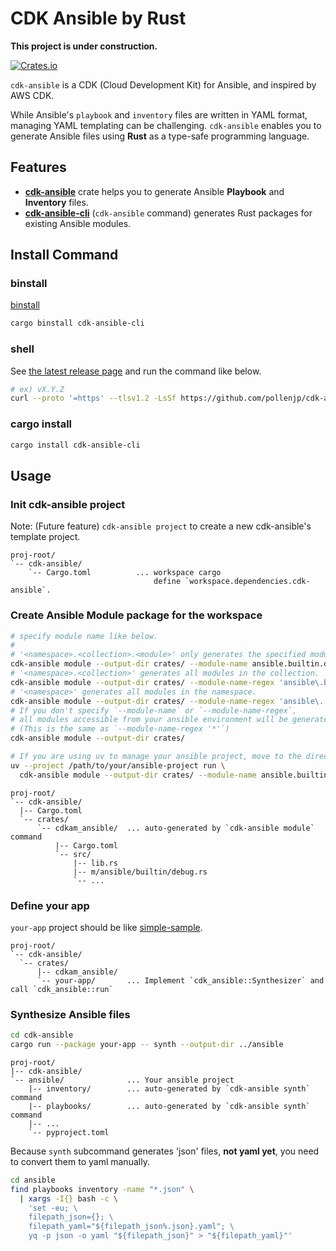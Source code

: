 # CDK Ansible by Rust

**This project is under construction.**

[![Crates.io][crates-badge]][crates-url]

[crates-badge]: https://img.shields.io/crates/v/cdk-ansible.svg
[crates-url]: https://crates.io/crates/cdk-ansible

`cdk-ansible` is a CDK (Cloud Development Kit) for Ansible, and inspired by AWS CDK.

While Ansible's `playbook` and `inventory` files are written in YAML format, managing YAML templating can be challenging.
`cdk-ansible` enables you to generate Ansible files using **Rust** as a type-safe programming language.

## Features

- [**cdk-ansible**](https://crates.io/crates/cdk-ansible) crate helps you to generate Ansible **Playbook** and **Inventory** files.
- [**cdk-ansible-cli**](https://crates.io/crates/cdk-ansible-cli) (`cdk-ansible` command) generates Rust packages for existing Ansible modules.

## Install Command

### binstall

[binstall](https://crates.io/crates/cargo-binstall)

```bash
cargo binstall cdk-ansible-cli
```

### shell

See [the latest release page](https://github.com/pollenjp/cdk-ansible/releases/latest) and run the command like below.

```sh
# ex) vX.Y.Z
curl --proto '=https' --tlsv1.2 -LsSf https://github.com/pollenjp/cdk-ansible/releases/download/vX.Y.Z/cdk-ansible-cli-installer.sh | sh
```

### cargo install

```bash
cargo install cdk-ansible-cli
```

## Usage

### Init cdk-ansible project

Note: (Future feature) `cdk-ansible project` to create a new cdk-ansible's template project.

```text
proj-root/
`-- cdk-ansible/
    `-- Cargo.toml          ... workspace cargo
                                define `workspace.dependencies.cdk-ansible`.
```

### Create Ansible Module package for the workspace

```bash
# specify module name like below.
#
# '<namespace>.<collection>.<module>' only generates the specified module.
cdk-ansible module --output-dir crates/ --module-name ansible.builtin.debug
# '<namespace>.<collection>' generates all modules in the collection.
cdk-ansible module --output-dir crates/ --module-name-regex 'ansible\.builtin\..*'
# '<namespace>' generates all modules in the namespace.
cdk-ansible module --output-dir crates/ --module-name-regex 'ansible\..*'
# If you don't specify `--module-name` or `--module-name-regex`,
# all modules accessible from your ansible environment will be generated.
# (This is the same as `--module-name-regex '*'`)
cdk-ansible module --output-dir crates/

# If you are using uv to manage your ansible project, move to the directory or specify the `--project` option.
uv --project /path/to/your/ansible-project run \
  cdk-ansible module --output-dir crates/ --module-name ansible.builtin.debug
```

```text
proj-root/
`-- cdk-ansible/
  |-- Cargo.toml
  `-- crates/
      `-- cdkam_ansible/  ... auto-generated by `cdk-ansible module` command
          |-- Cargo.toml
          `-- src/
              |-- lib.rs
              |-- m/ansible/builtin/debug.rs
              `-- ...
```

### Define your app

`your-app` project should be like [simple-sample](examples/simple-sample).

```text
proj-root/
`-- cdk-ansible/
  `-- crates/
      |-- cdkam_ansible/
      `-- your-app/       ... Implement `cdk_ansible::Synthesizer` and call `cdk_ansible::run`
```

### Synthesize Ansible files

```bash
cd cdk-ansible
cargo run --package your-app -- synth --output-dir ../ansible
```

```text
proj-root/
|-- cdk-ansible/
`-- ansible/              ... Your ansible project
    |-- inventory/        ... auto-generated by `cdk-ansible synth` command
    |-- playbooks/        ... auto-generated by `cdk-ansible synth` command
    |-- ...
    `-- pyproject.toml
```

Because `synth` subcommand generates 'json' files, **not yaml yet**, you need to convert them to yaml manually.

```bash
cd ansible
find playbooks inventory -name "*.json" \
  | xargs -I{} bash -c \
    'set -eu; \
    filepath_json={}; \
    filepath_yaml="${filepath_json%.json}.yaml"; \
    yq -p json -o yaml "${filepath_json}" > "${filepath_yaml}"'
```
